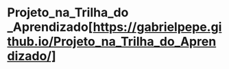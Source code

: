 # Projeto_na_Trilha_do _Aprendizado[https://gabrielpepe.github.io/Projeto_na_Trilha_do_Aprendizado/]
 
